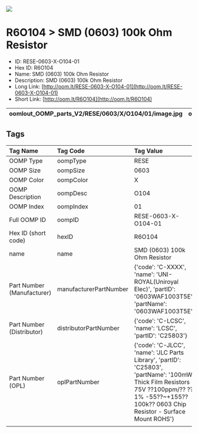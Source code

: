 


  
![][im]
# R6O104 > SMD (0603) 100k Ohm Resistor

- ID: RESE-0603-X-O104-01
- Hex ID: R6O104
- Name: SMD (0603) 100k Ohm Resistor
- Description: SMD (0603) 100k Ohm Resistor
- Long Link: [http://oom.lt/RESE-0603-X-O104-01](http://oom.lt/RESE-0603-X-O104-01)
- Short Link: [http://oom.lt/R6O104](http://oom.lt/R6O104)
  

|oomlout_OOMP_parts_V2/RESE/0603/X/O104/01/image.jpg|oomlout_OOMP_parts_V2/RESE/0603/X/O104/01/image_BOTTOM.jpg|oomlout_OOMP_parts_V2/RESE/0603/X/O104/01/image_RE.jpg||
| :---: | :---: | :---: | :---: |

## Tags
  

|Tag Name|Tag Code|Tag Value|
| :--- | :--- | :--- |
|OOMP Type|oompType|RESE|
|OOMP Size|oompSize|0603|
|OOMP Color|oompColor|X|
|OOMP Description|oompDesc|O104|
|OOMP Index|oompIndex|01|
|Full OOMP ID|oompID|RESE-0603-X-O104-01|
|Hex ID (short code)|hexID|R6O104|
|name|name|SMD (0603) 100k Ohm Resistor|
|Part Number (Manufacturer)|manufacturerPartNumber|{'code': 'C-XXXX', 'name': 'UNI-ROYAL(Uniroyal Elec)', 'partID': '0603WAF1003T5E', 'partName': '0603WAF1003T5E'}|
|Part Number (Distributor)|distributorPartNumber|{'code': 'C-LCSC', 'name': 'LCSC', 'partID': 'C25803'}|
|Part Number (OPL)|oplPartNumber|{'code': 'C-JLCC', 'name': 'JLC Parts Library', 'partID': 'C25803', 'partName': '100mW Thick Film Resistors 75V ??100ppm/?? ??1% -55??~+155?? 100k?? 0603  Chip Resistor - Surface Mount ROHS'}|
||||



[im]: RESE/0603/X/O104/01/image_450.jpg
